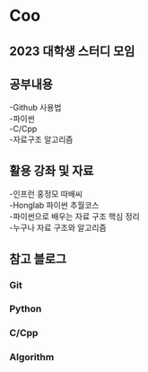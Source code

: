 # Coo
## 2023 대학생 스터디 모임

## 공부내용
-Github 사용법  
-파이썬  
-C/Cpp  
-자료구조 알고리즘  

## 활용 강좌 및 자료
-인프런 홍정모 따배씨  
-Honglab 파이썬 추월코스  
-파이썬으로 배우는 자료 구조 핵심 정리  
-누구나 자료 구조와 알고리즘  

## 참고 블로그
### Git
### Python
### C/Cpp
### Algorithm
